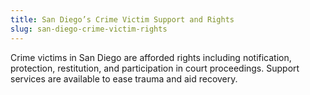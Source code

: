 ```yaml
---
title: San Diego’s Crime Victim Support and Rights
slug: san-diego-crime-victim-rights
---
```


Crime victims in San Diego are afforded rights including notification, protection, restitution, and participation in court proceedings. Support services are available to ease trauma and aid recovery.